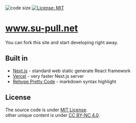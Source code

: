 ![code size](https://img.shields.io/github/languages/code-size/su-pull/www.su-pull.net)
[![License: MIT](https://img.shields.io/badge/License-MIT-blue)](https://opensource.org/licenses/MIT)

# www.su-pull.net

You can fork this site and start developing right away.

## Built in

- [Next.js](https://nextjs.org/) - standard web static generate React framework
- [Vercel](https://vercel.com/) - very faster Next.js server
- [Rehype Pretty Code](https://rehype-pretty-code.netlify.app/) - markdown syntax highlight

## License

The source code is under [MIT License](https://github.com/su-pull/www.su-pull.net/blob/main/license).  
other unique content is under [CC BY-NC 4.0](https://creativecommons.org/licenses/by-nc/4.0/).
